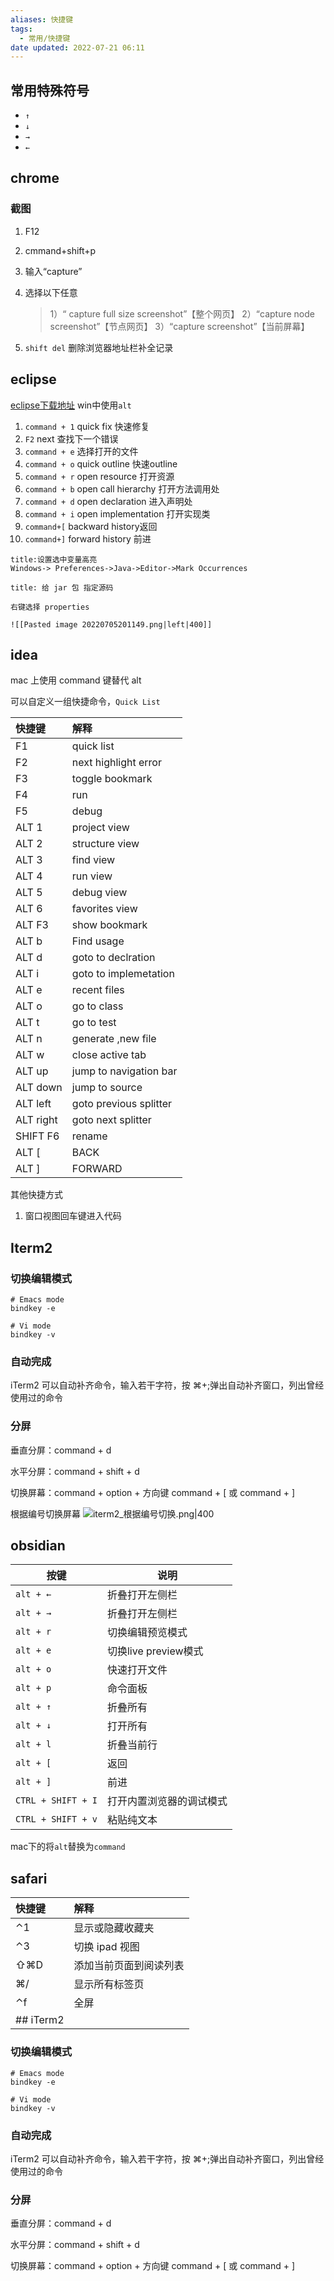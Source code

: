 ```yaml
---
aliases: 快捷键
tags:
  - 常用/快捷键
date updated: 2022-07-21 06:11
---
```


## 常用特殊符号

- `↑`
- `↓`
- `→`
- `←`

## chrome

### 截图

1. F12

2. cmmand+shift+p

3. 输入“capture”

4. 选择以下任意

   > 1）“ capture full size screenshot”【整个网页】
   > 2）“capture node screenshot”【节点网页】
   > 3）“capture screenshot”【当前屏幕】

5. `shift del` 删除浏览器地址栏补全记录

## eclipse

[eclipse下载地址](https://archive.eclipse.org/eclipse/downloads/)
win中使用`alt`

1. `command + 1` quick fix 快速修复
2. `F2` next 查找下一个错误
3. `command + e` 选择打开的文件
4. `command + o`  quick outline 快速outline
5. `command + r`  open resource 打开资源
6. `command + b`  open call hierarchy 打开方法调用处
7. `command + d`  open declaration 进入声明处
8. `command + i` open implementation 打开实现类
9. `command+[`   backward history返回
10. `command+]`  forward history 前进

```ad-info
title:设置选中变量高亮
Windows-> Preferences->Java->Editor->Mark Occurrences
```

```ad-info
title: 给 jar 包 指定源码

右键选择 properties 

![[Pasted image 20220705201149.png|left|400]]
```

## idea

mac 上使用 command 键替代 alt

可以自定义一组快捷命令，`Quick List`

| 快捷键       | 解释                     |
| :-------- | :--------------------- |
| F1        | quick list             |
| F2        | next highlight error   |
| F3        | toggle bookmark        |
| F4        | run                    |
| F5        | debug                  |
| ALT 1     | project view           |
| ALT 2     | structure view         |
| ALT 3     | find view              |
| ALT 4     | run view               |
| ALT 5     | debug view             |
| ALT 6     | favorites view         |
| ALT F3    | show bookmark          |
| ALT b     | Find usage             |
| ALT d     | goto to declration     |
| ALT i     | goto to implemetation  |
| ALT e     | recent files           |
| ALT o     | go to class            |
| ALT t     | go to test             |
| ALT n     | generate ,new file     |
| ALT w     | close active tab       |
| ALT up    | jump to navigation bar |
| ALT down  | jump to source         |
| ALT left  | goto previous splitter |
| ALT right | goto next splitter     |
| SHIFT F6  | rename                 |
| ALT [     | BACK                   |
| ALT ]     | FORWARD                |

其他快捷方式

1. 窗口视图回车键进入代码

## Iterm2

### 切换编辑模式

```shell
# Emacs mode
bindkey -e

# Vi mode
bindkey -v
```

### 自动完成

iTerm2 可以自动补齐命令，输入若干字符，按 ⌘+;弹出自动补齐窗口，列出曾经使用过的命令

### 分屏

垂直分屏：command + d

水平分屏：command + shift + d

切换屏幕：command + option + 方向键 command + [ 或 command + ]

根据编号切换屏幕
![iterm2_根据编号切换.png|400](iterm2_根据编号切换.png)

## obsidian

| 按键                 | 说明               |
| ------------------ | ---------------- |
| `alt + ←`          | 折叠打开左侧栏          |
| `alt + →`          | 折叠打开左侧栏          |
| `alt + r`          | 切换编辑预览模式         |
| `alt + e`          | 切换live preview模式 |
| `alt + o`          | 快速打开文件           |
| `alt + p`          | 命令面板             |
| `alt + ↑`          | 折叠所有             |
| `alt + ↓`          | 打开所有             |
| `alt + l`          | 折叠当前行            |
| `alt + [`          | 返回               |
| `alt + ]`          | 前进               |
| `CTRL + SHIFT + I` | 打开内置浏览器的调试模式     |
| `CTRL + SHIFT + v` | 粘贴纯文本            |

mac下的将`alt`替换为`command`

## safari

| 快捷键       | 解释          |
| :-------- | :---------- |
| ⌃1        | 显示或隐藏收藏夹    |
| ⌃3        | 切换 ipad 视图  |
| ⇧⌘D       | 添加当前页面到阅读列表 |
| ⌘/        | 显示所有标签页     |
| ⌃f        | 全屏          |
| ## iTerm2 |             |

### 切换编辑模式

```shell
# Emacs mode
bindkey -e

# Vi mode
bindkey -v
```

### 自动完成

iTerm2 可以自动补齐命令，输入若干字符，按 ⌘+;弹出自动补齐窗口，列出曾经使用过的命令

### 分屏

垂直分屏：command + d

水平分屏：command + shift + d

切换屏幕：command + option + 方向键 command + [ 或 command + ]
